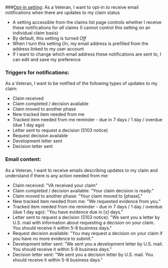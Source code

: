###[Opt-in setting](https://marvelapp.com/2dh4dia/screen/15305578):
As a Veteran, I want to opt-in to receive email notifications when there are updates to my claim status 

  - A setting accessible from the claims list page controls whether I receive these notifications for _all_ claims (I cannot control this setting on an individual claim basis)
  - By default, this setting is turned _Off_
  - When I turn this setting _On_, my email address is prefilled from the address linked to my user account
  - If I want to change which email address these notifications are sent to, I can edit and save my preference


### Triggers for notifications:
As a Veteran, I want to be notified of the following types of updates to my claim:

  - Claim received
  - Claim completed / decision available
  - Claim moved to another phase
  - New tracked item needed from me
  - Tracked item needed from me reminder - due in 7 days / 1 day / overdue (due 1 day ago)
  - Letter sent to request a decision (5103 notice)
  - Request decision available
  - Development letter sent
  - Decision letter sent

### Email content:
As a Veteran, I want to receive emails describing updates to my claim and understand if there is any action needed from me:

  - Claim received: "VA received your claim"
  - Claim completed / decision available: "Your claim decision is ready."
  - Claim moved to another phase: "Your claim moved to [phase]."
  - New tracked item needed from me: "We requested evidence from you."
  - Tracked item needed from me reminder - due in 7 days / 1 day / overdue (due 1 day ago): "You have evidence due in [x] days."
  - Letter sent to request a decision (5103 notice): "We sent you a letter by U.S. mail with information about requesting a decision on your claim. You should receive it within 5-8 business days."
  - Request decision available: "You may request a decision on your claim if you have no more evidence to submit."
  - Development letter sent: "We sent you a development letter by U.S. mail. You should receive it within 5-8 business days."
  - Decision letter sent: "We sent you a decision letter by U.S. mail. You should receive it within 5-8 business days."
